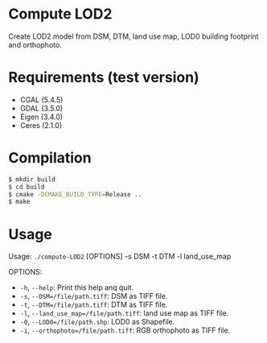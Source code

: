 # Compute LOD2
Create LOD2 model from DSM, DTM, land use map, LOD0 building footprint and orthophoto.

# Requirements (test version)
- CGAL (5.4.5)
- GDAL (3.5.0)
- Eigen (3.4.0)
- Ceres (2.1.0)

# Compilation
```bash
$ mkdir build
$ cd build
$ cmake -DCMAKE_BUILD_TYPE=Release ..
$ make
```

# Usage
Usage: `./compute-LOD2` [OPTIONS] -s DSM -t DTM -l land_use_map

OPTIONS:
- `-h`, `--help`: Print this help anq quit.
- `-s`, `--DSM=/file/path.tiff`: DSM as TIFF file.
- `-t`, `--DTM=/file/path.tiff`: DTM as TIFF file.
- `-l`, `--land_use_map=/file/path.tiff`: land use map as TIFF file.
- `-0`, `--LOD0=/file/path.shp`: LOD0 as Shapefile.
- `-i`, `--orthophoto=/file/path.tiff`: RGB orthophoto as TIFF file.
